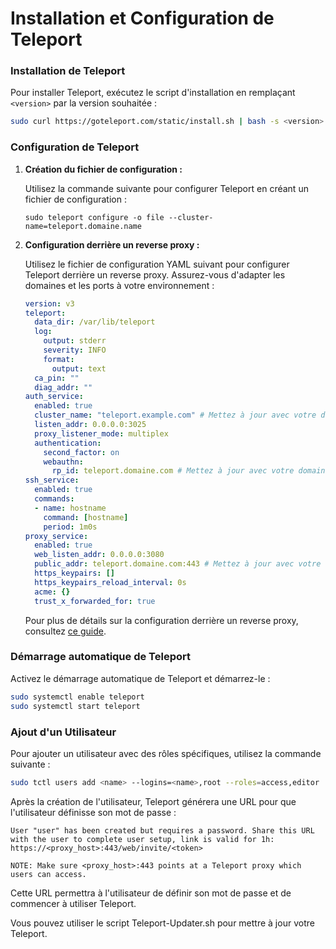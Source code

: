 # Installation et Configuration de Teleport

### Installation de Teleport

Pour installer Teleport, exécutez le script d'installation en remplaçant `<version>` par la version souhaitée :

```sh
sudo curl https://goteleport.com/static/install.sh | bash -s <version>
```

### Configuration de Teleport

1. **Création du fichier de configuration :**

   Utilisez la commande suivante pour configurer Teleport en créant un fichier de configuration :

   ```shell
   sudo teleport configure -o file --cluster-name=teleport.domaine.name
   ```

2. **Configuration derrière un reverse proxy :**

   Utilisez le fichier de configuration YAML suivant pour configurer Teleport derrière un reverse proxy. Assurez-vous d'adapter les domaines et les ports à votre environnement :

   ```yaml
   version: v3
   teleport:
     data_dir: /var/lib/teleport
     log:
       output: stderr
       severity: INFO
       format:
         output: text
     ca_pin: ""
     diag_addr: ""
   auth_service:
     enabled: true
     cluster_name: "teleport.example.com" # Mettez à jour avec votre domaine public
     listen_addr: 0.0.0.0:3025
     proxy_listener_mode: multiplex
     authentication:
       second_factor: on
       webauthn:
         rp_id: teleport.domaine.com # Mettez à jour avec votre domaine public
   ssh_service:
     enabled: true
     commands:
     - name: hostname
       command: [hostname]
       period: 1m0s
   proxy_service:
     enabled: true
     web_listen_addr: 0.0.0.0:3080
     public_addr: teleport.domaine.com:443 # Mettez à jour avec votre domaine public
     https_keypairs: []
     https_keypairs_reload_interval: 0s
     acme: {}
     trust_x_forwarded_for: true
   ```

   Pour plus de détails sur la configuration derrière un reverse proxy, consultez [ce guide](https://github.com/gravitational/teleport/discussions/26445).

### Démarrage automatique de Teleport

Activez le démarrage automatique de Teleport et démarrez-le :

```sh
sudo systemctl enable teleport
sudo systemctl start teleport
```

### Ajout d'un Utilisateur

Pour ajouter un utilisateur avec des rôles spécifiques, utilisez la commande suivante :

```sh
sudo tctl users add <name> --logins=<name>,root --roles=access,editor
```

Après la création de l'utilisateur, Teleport générera une URL pour que l'utilisateur définisse son mot de passe :

```
User "user" has been created but requires a password. Share this URL with the user to complete user setup, link is valid for 1h:
https://<proxy_host>:443/web/invite/<token>

NOTE: Make sure <proxy_host>:443 points at a Teleport proxy which users can access.
```

Cette URL permettra à l'utilisateur de définir son mot de passe et de commencer à utiliser Teleport.


Vous pouvez utiliser le script Teleport-Updater.sh pour mettre à jour votre Teleport.
